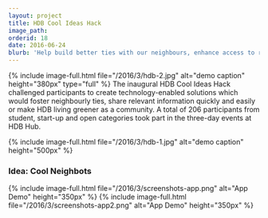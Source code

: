 ```yaml
---
layout: project
title: HDB Cool Ideas Hack 
image_path: 
orderid: 18
date: 2016-06-24
blurb: 'Help build better ties with our neighbours, enhance access to relevant and useful information, and make our homes and living environment more sustainable.'
---
```

{% include image-full.html file="/2016/3/hdb-2.jpg" alt="demo caption" height="380px" type="full" %}
The inaugural HDB Cool Ideas Hack challenged participants to create technology-enabled solutions which would foster neighbourly ties, share relevant information quickly and easily or make HDB living greener as a community. A total of 206 participants from student, start-up and open categories took part in the three-day events at HDB Hub.
<!--more-->
{% include image-full.html file="/2016/3/hdb-1.jpg" alt="demo caption" height="500px" %}

### Idea: Cool Neighbots
{% include image-full.html file="/2016/3/screenshots-app.png" alt="App Demo" height="350px" %}
{% include image-full.html file="/2016/3/screenshots-app2.png" alt="App Demo" height="350px" %}